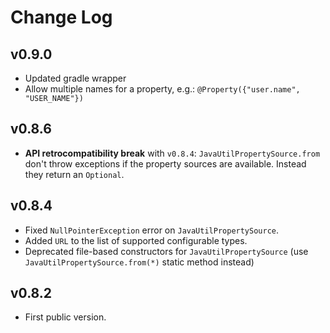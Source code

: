 # Change Log

## v0.9.0
* Updated gradle wrapper
* Allow multiple names for a property, e.g.: `@Property({"user.name", "USER_NAME"})`

## v0.8.6 
* **API retrocompatibility break** with `v0.8.4`: `JavaUtilPropertySource.from` don't throw
  exceptions if the property sources are available. Instead they return an `Optional`.

## v0.8.4
* Fixed `NullPointerException` error on `JavaUtilPropertySource`.
* Added `URL` to the list of supported configurable types.
* Deprecated file-based constructors for `JavaUtilPropertySource` (use
  `JavaUtilPropertySource.from(*)` static method instead)

## v0.8.2
* First public version.